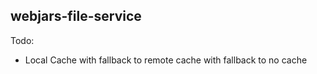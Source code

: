 webjars-file-service
--------------------

Todo:
- Local Cache with fallback to remote cache with fallback to no cache
